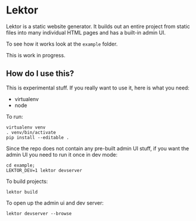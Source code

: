 # Lektor

Lektor is a static website generator.  It builds out an entire project
from static files into many individual HTML pages and has a built-in
admin UI.

To see how it works look at the ``example`` folder.

This is work in progress.

## How do I use this?

This is experimental stuff.  If you really want to use it, here is
what you need:

* virtualenv
* node

To run:

    virtualenv venv
    . venv/bin/activate
    pip install --editable .

Since the repo does not contain any pre-built admin UI stuff, if you want
the admin UI you need to run it once in dev mode:

    cd example;
    LEKTOR_DEV=1 lektor devserver

To build projects:

    lektor build

To open up the admin ui and dev server:

    lektor devserver --browse
